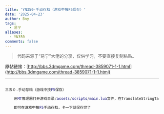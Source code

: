 ```yaml
---
title: 'YN350-手动存档（游戏中按F5保存）'
date: '2025-04-23'
author: Bny
tags:
  - 易宁
aliases:
  - YN350
comments: false
---
```


> 代码来源于“易宁”大佬的分享，仅供学习，不要直接复制粘贴。

原帖链接：[http://bbs.3dmgame.com/thread-3859071-1-1.html](http://bbs.3dmgame.com/thread-3859071-1-1.html)

---

```lua  

三五０.手动存档（游戏中按F5保存）	用MT管理器打开游戏目录/assets/scripts/main.lua文件，在TranslateStringTable( STRINGS )的下一行插入TheInput:AddKeyUpHandler(KEY_F5, function() SaveGameIndex:SaveCurrent() end )	即可在游戏中按F5手动存档，卡一下就保存完了

```  

